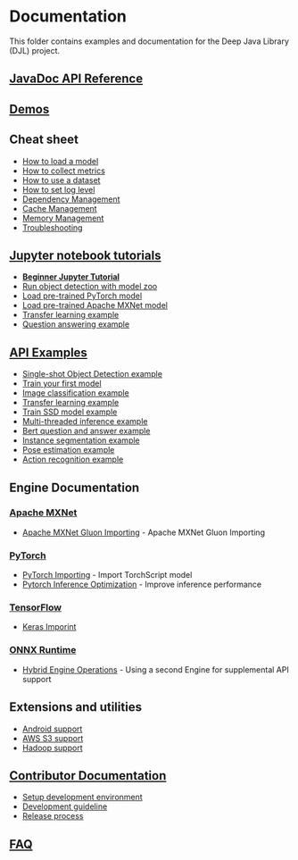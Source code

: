 # Documentation

This folder contains examples and documentation for the Deep Java Library (DJL) project.

## [JavaDoc API Reference](https://javadoc.djl.ai/)

## [Demos](https://djl.ai/website/demo.html)

## Cheat sheet

- [How to load a model](load_model.md)
- [How to collect metrics](how_to_collect_metrics.md)
- [How to use a dataset](development/how_to_use_dataset.md)
- [How to set log level](development/configure_logging.md)
- [Dependency Management](development/dependency_management.md)
- [Cache Management](development/cache_management.md)
- [Memory Management](development/memory_management.md)
- [Troubleshooting](development/troubleshooting.md)

## [Jupyter notebook tutorials](../jupyter/README.md)

- **[Beginner Jupyter Tutorial](../jupyter/tutorial/README.md)**
- [Run object detection with model zoo](../jupyter/object_detection_with_model_zoo.ipynb)
- [Load pre-trained PyTorch model](../jupyter/load_pytorch_model.ipynb)
- [Load pre-trained Apache MXNet model](../jupyter/load_mxnet_model.ipynb)
- [Transfer learning example](../jupyter/transfer_learning_on_cifar10.ipynb)
- [Question answering example](../jupyter/BERTQA.ipynb)

## [API Examples](../examples/README.md)

- [Single-shot Object Detection example](../examples/docs/object_detection.md)
- [Train your first model](../examples/docs/train_mnist_mlp.md)
- [Image classification example](../examples/docs/image_classification.md)
- [Transfer learning example](../examples/docs/train_cifar10_resnet.md)
- [Train SSD model example](../examples/docs/train_pikachu_ssd.md)
- [Multi-threaded inference example](../examples/docs/multithread_inference.md)
- [Bert question and answer example](../examples/docs/BERT_question_and_answer.md)
- [Instance segmentation example](../examples/docs/instance_segmentation.md)
- [Pose estimation example](../examples/docs/pose_estimation.md)
- [Action recognition example](../examples/docs/action_recognition.md)

## Engine Documentation

### [Apache MXNet](../mxnet/README.md)

- [Apache MXNet Gluon Importing](mxnet/how_to_convert_your_model_to_symbol.md) - Apache MXNet Gluon Importing

### [PyTorch](../pytorch/README.md)

- [PyTorch Importing](pytorch/how_to_convert_your_model_to_torchscript.md) - Import TorchScript model
- [Pytorch Inference Optimization](pytorch/how_to_optimize_inference_performance.md) - Improve inference performance


### [TensorFlow](../tensorflow/README.md)

- [Keras Imporint](tensorflow/how_to_import_keras_models_in_DJL.md)

### [ONNX Runtime](../onnxruntime/onnxruntime-engine/README.md)

- [Hybrid Engine Operations](onnxruntime/hybrid_engine.md) - Using a second Engine for supplemental API support

## Extensions and utilities

- [Android support](../android/README.md)
- [AWS S3 support](../extensions/aws-ai/README.md)
- [Hadoop support](../extensions/hadoop/README.md)

## [Contributor Documentation](development/README.md)

- [Setup development environment](development/setup.md)
- [Development guideline](development/development_guideline.md)
- [Release process](development/release_process.md)

## [FAQ](faq.md)
